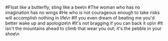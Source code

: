 #Float like a butterfly, sting like a bee\n
#The woman who has no imagination has no wings
#He who is not courageous enough to take risks will accomplish nothing in life\n
#If you even dream of beating me you'd better wake up and apologize\n
#It's not bragging if you can back it up\n
#It isn't the mountains ahead to climb that wear you out; it's the pebble in your shoe\n
